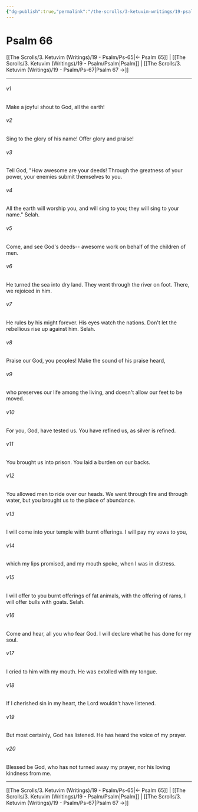 ```yaml
---
{"dg-publish":true,"permalink":"/the-scrolls/3-ketuvim-writings/19-psalm/ps-66/","tags":["#TheScrolls","#Ketuvim"]}
---
```



# Psalm 66


[[The Scrolls/3. Ketuvim (Writings)/19 - Psalm/Ps-65\|← Psalm 65]] | [[The Scrolls/3. Ketuvim (Writings)/19 - Psalm/Psalm\|Psalm]] | [[The Scrolls/3. Ketuvim (Writings)/19 - Psalm/Ps-67\|Psalm 67 →]]
***



###### v1 
Make a joyful shout to God, all the earth! 

###### v2 
Sing to the glory of his name! Offer glory and praise! 

###### v3 
Tell God, "How awesome are your deeds! Through the greatness of your power, your enemies submit themselves to you. 

###### v4 
All the earth will worship you, and will sing to you; they will sing to your name." Selah. 

###### v5 
Come, and see God's deeds-- awesome work on behalf of the children of men. 

###### v6 
He turned the sea into dry land. They went through the river on foot. There, we rejoiced in him. 

###### v7 
He rules by his might forever. His eyes watch the nations. Don't let the rebellious rise up against him. Selah. 

###### v8 
Praise our God, you peoples! Make the sound of his praise heard, 

###### v9 
who preserves our life among the living, and doesn't allow our feet to be moved. 

###### v10 
For you, God, have tested us. You have refined us, as silver is refined. 

###### v11 
You brought us into prison. You laid a burden on our backs. 

###### v12 
You allowed men to ride over our heads. We went through fire and through water, but you brought us to the place of abundance. 

###### v13 
I will come into your temple with burnt offerings. I will pay my vows to you, 

###### v14 
which my lips promised, and my mouth spoke, when I was in distress. 

###### v15 
I will offer to you burnt offerings of fat animals, with the offering of rams, I will offer bulls with goats. Selah. 

###### v16 
Come and hear, all you who fear God. I will declare what he has done for my soul. 

###### v17 
I cried to him with my mouth. He was extolled with my tongue. 

###### v18 
If I cherished sin in my heart, the Lord wouldn't have listened. 

###### v19 
But most certainly, God has listened. He has heard the voice of my prayer. 

###### v20 
Blessed be God, who has not turned away my prayer, nor his loving kindness from me.

***
[[The Scrolls/3. Ketuvim (Writings)/19 - Psalm/Ps-65\|← Psalm 65]] | [[The Scrolls/3. Ketuvim (Writings)/19 - Psalm/Psalm\|Psalm]] | [[The Scrolls/3. Ketuvim (Writings)/19 - Psalm/Ps-67\|Psalm 67 →]]

